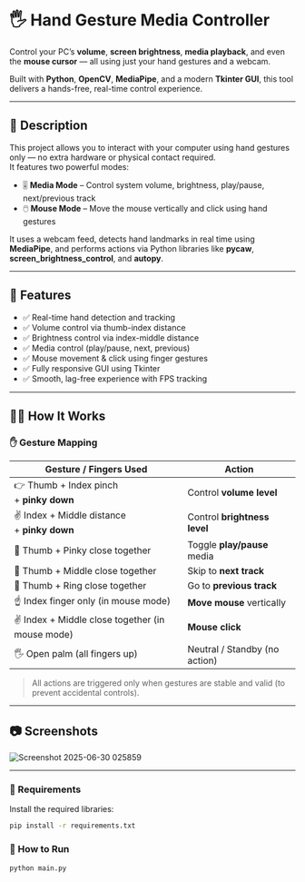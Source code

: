 # 🖐️ Hand Gesture Media Controller

Control your PC’s **volume**, **screen brightness**, **media playback**, and even the **mouse cursor** — all using just your hand gestures and a webcam.

Built with **Python**, **OpenCV**, **MediaPipe**, and a modern **Tkinter GUI**, this tool delivers a hands-free, real-time control experience.

---

## 📌 Description

This project allows you to interact with your computer using hand gestures only — no extra hardware or physical contact required.  
It features two powerful modes:

- 🎚️ **Media Mode** – Control system volume, brightness, play/pause, next/previous track  
- 🖱️ **Mouse Mode** – Move the mouse vertically and click using hand gestures

It uses a webcam feed, detects hand landmarks in real time using **MediaPipe**, and performs actions via Python libraries like **pycaw**, **screen_brightness_control**, and **autopy**.

---

## 🎯 Features

- ✅ Real-time hand detection and tracking
- ✅ Volume control via thumb-index distance
- ✅ Brightness control via index-middle distance
- ✅ Media control (play/pause, next, previous)
- ✅ Mouse movement & click using finger gestures
- ✅ Fully responsive GUI using Tkinter
- ✅ Smooth, lag-free experience with FPS tracking

---

## 🧑‍🏫 How It Works

### ✋ Gesture Mapping

| Gesture / Fingers Used                                | Action                                  |
|--------------------------------------------------------|-----------------------------------------|
| 👉 Thumb + Index pinch <br>+ **pinky down**            | Control **volume level**                |
| ✌️ Index + Middle distance <br>+ **pinky down**        | Control **brightness level**            |
| 🤏 Thumb + Pinky close together                        | Toggle **play/pause** media             |
| 🤏 Thumb + Middle close together                       | Skip to **next track**                  |
| 🤏 Thumb + Ring close together                         | Go to **previous track**                |
| ☝️ Index finger only (in mouse mode)                   | **Move mouse** vertically               |
| ✌️ Index + Middle close together (in mouse mode)       | **Mouse click**                         |
| 🖐️ Open palm (all fingers up)                          | Neutral / Standby (no action)           |

> All actions are triggered only when gestures are stable and valid (to prevent accidental controls).

---

## 📷 Screenshots


![Screenshot 2025-06-30 025859](https://github.com/user-attachments/assets/a5d1d8ea-7751-4a17-ac8f-99394e749194)



---
### 🔧 Requirements

Install the required libraries:

```bash
pip install -r requirements.txt
```

### 🧪 How to Run
```bash
python main.py
```


